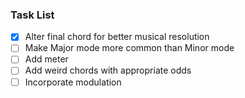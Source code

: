 ### Task List

- [x] Alter final chord for better musical resolution
- [ ] Make Major mode more common than Minor mode
- [ ] Add meter
- [ ] Add weird chords with appropriate odds
- [ ] Incorporate modulation
